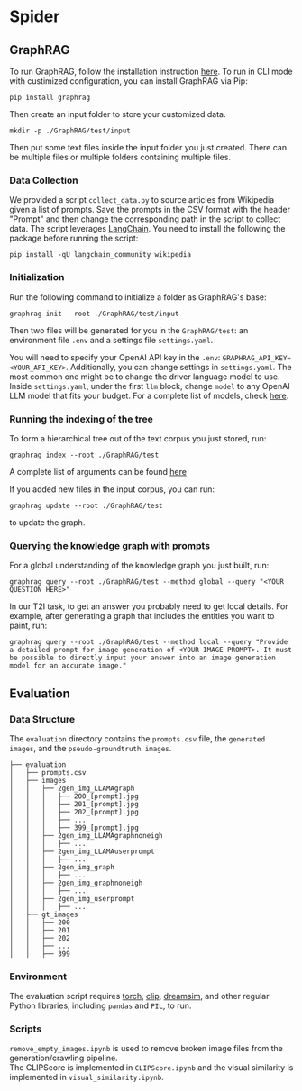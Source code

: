 # Spider

## GraphRAG

To run GraphRAG, follow the installation instruction [here](https://github.com/microsoft/graphrag). To run in CLI mode with custimized configuration,  you can install GraphRAG via Pip:

```
pip install graphrag
```

Then create an input folder to store your customized data.
```
mkdir -p ./GraphRAG/test/input
```
Then put some text files inside the input folder you just created. There can be multiple files or multiple folders containing multiple files.

### Data Collection
We provided a script `collect_data.py` to source articles from Wikipedia given a list of prompts. Save the prompts in the CSV format with the header "Prompt" and then change the corresponding path in the script to collect data. The script leverages [LangChain](https://python.langchain.com/docs/introduction/). You need to install the following the package before running the script:
```
pip install -qU langchain_community wikipedia
```

### Initialization
Run the following command to initialize a folder as GraphRAG's base:
```
graphrag init --root ./GraphRAG/test/input
```

Then two files will be generated for you in the `GraphRAG/test`: an environment file `.env` and a settings file `settings.yaml`.

You will need to specify your OpenAI API key in the `.env`: `GRAPHRAG_API_KEY=<YOUR_API_KEY>`. Additionally, you can change settings in `settings.yaml`. The most common one might be to change the driver language model to use. Inside `settings.yaml`, under the first `llm` block, change `model` to any OpenAI LLM model that fits your budget. For a complete list of models, check [here](https://openai.com/api/pricing/).

### Running the indexing of the tree
To form a hierarchical tree out of the text corpus you just stored, run:
```
graphrag index --root ./GraphRAG/test
```
A complete list of arguments can be found [here](https://microsoft.github.io/graphrag/cli/)

If you added new files in the input corpus, you can run:
```
graphrag update --root ./GraphRAG/test
```
to update the graph.

### Querying the knowledge graph with prompts
For a global understanding of the knowledge graph you just built, run:
```
graphrag query --root ./GraphRAG/test --method global --query "<YOUR QUESTION HERE>"
```
In our T2I task, to get an answer you probably need to get local details. For example, after generating a graph that includes the entities you want to paint, run:
```
graphrag query --root ./GraphRAG/test --method local --query "Provide a detailed prompt for image generation of <YOUR IMAGE PROMPT>. It must be possible to directly input your answer into an image generation model for an accurate image."
```


## Evaluation
### Data Structure
The `evaluation` directory contains the `prompts.csv` file, the `generated images`, and the `pseudo-groundtruth images`.  
```shell
├── evaluation
│   ├── prompts.csv
│   ├── images
│   │   ├── 2gen_img_LLAMAgraph
│   │   │   ├── 200_[prompt].jpg
│   │   │   ├── 201_[prompt].jpg
│   │   │   ├── 202_[prompt].jpg
│   │   │   ├── ...
│   │   │   ├── 399_[prompt].jpg
│   │   ├── 2gen_img_LLAMAgraphnoneigh
│   │   │   ├── ...
│   │   ├── 2gen_img_LLAMAuserprompt
│   │   │   ├── ...
│   │   ├── 2gen_img_graph
│   │   │   ├── ...
│   │   ├── 2gen_img_graphnoneigh
│   │   │   ├── ...
│   │   ├── 2gen_img_userprompt
│   │   │   ├── ...
│   ├── gt_images
│   │   ├── 200
│   │   ├── 201
│   │   ├── 202
│   │   ├── ...
│   │   ├── 399
```
### Environment
The evaluation script requires [torch](https://pytorch.org/), [clip](https://github.com/openai/CLIP), [dreamsim](https://github.com/ssundaram21/dreamsim), and other regular Python libraries, including `pandas` and `PIL`, to run.  

### Scripts
`remove_empty_images.ipynb` is used to remove broken image files from the generation/crawling pipeline.  
The CLIPScore is implemented in `CLIPScore.ipynb` and the visual similarity is implemented in `visual_similarity.ipynb`.  
